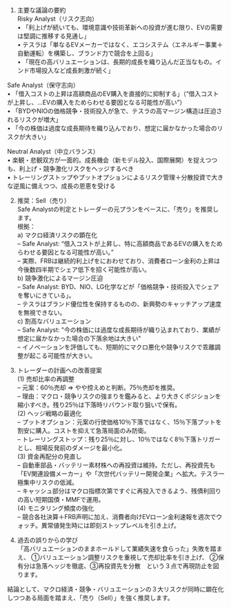 1. 主要な議論の要約  
Risky Analyst（リスク志向）  
  • 「利上げが続いても、環境意識や技術革新への投資が進む限り、EVの需要は堅調に推移する見通し」  
  • テスラは「単なるEVメーカーではなく、エコシステム（エネルギー事業＋自動運転）を構築し、ブランド力で競合を上回る」  
  • 「現在の高バリュエーションは、長期的成長を織り込んだ正当なもの。インド市場投入など成長刺激が続く」  

Safe Analyst（保守志向）  
  • 「借入コストの上昇は高額商品のEV購入を直接的に抑制する」（“借入コストが上昇し、…EVの購入をためらわせる要因となる可能性が高い”）  
  • 「BYDやNIOの価格競争・技術投入が急で、テスラの高マージン構造は圧迫されるリスクが増大」  
  • 「今の株価は過度な成長期待を織り込んでおり、想定に届かなかった場合のリスクが大きい」  

Neutral Analyst（中立バランス）  
  • 楽観・悲観双方が一面的。成長機会（新モデル投入、国際展開）を捉えつつも、利上げ・競争激化リスクをヘッジするべき  
  • トレーリングストップやプットオプションによるリスク管理＋分散投資で大きな逆風に備えつつ、成長の恩恵を受ける  

2. 推奨：Sell（売り）  
Safe Analystの判定とトレーダーの元プランをベースに、「売り」を推奨します。  
根拠：  
  a) マクロ経済リスクの顕在化  
   – Safe Analyst: “借入コストが上昇し、特に高額商品であるEVの購入をためらわせる要因となる可能性が高い。”  
   – 実際、FRBは継続的利上げをにおわせており、消費者ローン金利の上昇は今後数四半期でシェア低下を招く可能性が高い。  
  b) 競争激化によるマージン圧迫  
   – Safe Analyst: BYD、NIO、LG化学などが「価格競争・技術投入でシェアを奪いにきている」。  
   – テスラはブランド優位性を保持するものの、新興勢のキャッチアップ速度を無視できない。  
  c) 割高なバリュエーション  
   – Safe Analyst: "今の株価には過度な成長期待が織り込まれており、業績が想定に届かなかった場合の下落余地は大きい"  
   – イノベーションを評価しても、短期的にマクロ悪化や競争リスクで乖離調整が起こる可能性が大きい。  

3. トレーダーの計画への改善提案  
(1) 売却比率の再調整  
   – 元案：60％売却 ⇒ やや控えめと判断。75％売却を推奨。  
   – 理由：マクロ・競争リスクの強まりを鑑みると、より大きくポジションを縮小すべき。残り25％は下落時リバウンド取り狙いで保有。  
(2) ヘッジ戦略の最適化  
   – プットオプション：元案の行使価格10％下落ではなく、15％下落プットを割安に購入。コストを抑えて急落局面のみ防衛。  
   – トレーリングストップ：残り25％に対し、10％ではなく8％下落トリガーとし、相場反発前のダメージを最小化。  
(3) 資金再配分の見直し  
   – 自動車部品・バッテリー素材株への再投資は維持。ただし、再投資先も「EV関連設備メーカー」や「次世代バッテリー開発企業」へ拡大。テスラ一極集中リスクの低減。  
   – キャッシュ部分はマクロ指標次第ですぐに再投入できるよう、残債利回りの高い短期国債・MMFで運用。  
(4) モニタリング頻度の強化  
   – 競合各社決算＋FRB声明に加え、消費者向けEVローン金利速報を週次でウォッチ。異常値発生時には即刻ストップレベルを引き上げ。  

4. 過去の誤りからの学び  
「高バリュエーションのままホールドして業績失速を食らった」失敗を踏まえ、 ①バリュエーション調整リスクを重視して売却比率を引き上げ、 ②保有分は急落ヘッジを徹底、③再投資先を分散　という３点で再現防止を図ります。  

結論として、マクロ経済・競争・バリュエーションの３大リスクが同時に顕在化しつつある局面を踏まえ、「売り（Sell）」を強く推奨します。